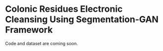 # Colonic Residues Electronic Cleansing Using Segmentation-GAN Framework
Code and dataset are coming soon.
